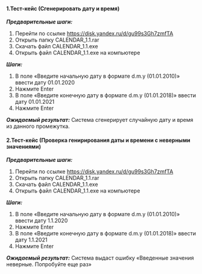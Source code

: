 ####            1.Тест-кейс (Сгенерировать дату и время)
***Предварительные шаги:***
1.	Перейти по ссылке https://disk.yandex.ru/d/gu99s3Gh7zmfTA
2.	Открыть папку CALENDAR_1.1.rar
3.	Скачать файл CALENDAR_1.1.exe 
4.	Открыть файл CALENDAR_1.1.exe на компьютере

   
***Шаги:*** 
1.	В поле «Введите начальную дату в формате d.m.y (01.01.2010)» ввести дату 01.01.2020
2.	Нажмите Enter
3.	В поле «Введите конечную дату в формате d.m.y (01.01.2018)» ввести дату 01.01.2021
4.	Нажмите Enter


***Ожидаемый результат:***
Система сгенерирует случайную дату и время из данного промежутка.







 ####       2.Тест-кейс (Проверка генирирования даты и времени с неверными значениями)

***Предварительные шаги:***
1.	Перейти по ссылке https://disk.yandex.ru/d/gu99s3Gh7zmfTA
2.	Открыть папку CALENDAR_1.1.rar
3.	Скачать файл CALENDAR_1.1.exe 
4.	Открыть файл CALENDAR_1.1.exe на компьютере

***Шаги:***
1.	В поле «Введите начальную дату в формате d.m.y (01.01.2010)» ввести дату 1.1.2020
2.	Нажмите Enter
3.	В поле «Введите конечную дату в формате d.m.y (01.01.2018)» ввести дату 1.1.2021
4.	Нажмите Enter

***Ожидаемый результат:***
Система выдаст ошибку «Введенные значения неверные. Попробуйте еще раз»
